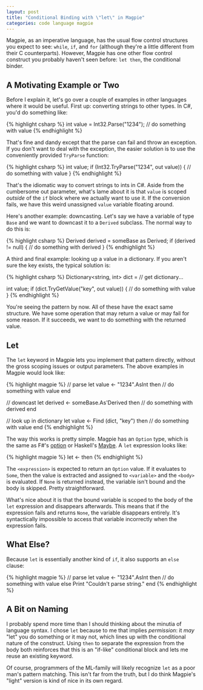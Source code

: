 ```yaml
---
layout: post
title: "Conditional Binding with \"let\" in Magpie"
categories: code language magpie
---
```

Magpie, as an imperative language, has the usual flow control structures you
expect to see: `while`, `if`, and `for` (although they're a little different
from their C counterparts). However, Magpie has one other flow control
construct you probably haven't seen before: `let then`, the conditional
binder.

## A Motivating Example or Two

Before I explain it, let's go over a couple of examples in other languages
where it would be useful. First up: converting strings to other types. In C#,
you'd do something like:

{% highlight csharp %}
int value = Int32.Parse("1234");
// do something with value
{% endhighlight %}

That's fine and dandy except that the parse can fail and throw an exception.
If you don't want to deal with the exception, the easier solution is to use
the conveniently provided `TryParse` function:

{% highlight csharp %}
int value;
if (Int32.TryParse("1234", out value))
{
    // do something with value
}
{% endhighlight %}

That's the idiomatic way to convert strings to ints in C#. Aside from the
cumbersome out parameter, what's lame about it is that `value` is scoped
*outside* of the `if` block where we actually want to use it. If the
conversion fails, we have this weird unassigned `value` variable floating
around.

Here's another example: downcasting. Let's say we have a variable of type
`Base` and we want to downcast it to a `Derived` subclass. The normal way to
do this is:

{% highlight csharp %}
Derived derived = someBase as Derived;
if (derived != null)
{
    // do something with derived
}
{% endhighlight %}

A third and final example: looking up a value in a dictionary. If you aren't
sure the key exists, the typical solution is:

{% highlight csharp %}
Dictionary<string, int> dict = // get dictionary...

int value;
if (dict.TryGetValue("key", out value))
{
    // do something with value
}
{% endhighlight %}

You're seeing the pattern by now. All of these have the exact same structure.
We have some operation that may return a value or may fail for some reason. If
it succeeds, we want to do something with the returned value.

## Let

The `let` keyword in Magpie lets you implement that pattern directly, without
the gross scoping issues or output parameters. The above examples in Magpie
would look like:

{% highlight magpie %}
// parse
let value <- "1234".AsInt then
    // do something with value
end

// downcast
let derived <- someBase.As'Derived then
    // do something with derived
end

// look up in dictionary
let value <- Find (dict, "key") then
    // do something with value
end
{% endhighlight %}

The way this works is pretty simple. Magpie has an `Option` type, which is the
same as F#'s [option](http://msdn.microsoft.com/en-us/library/dd233245%28VS.100%29.aspx) or Haskell's [Maybe](http://en.wikibooks.org/wiki/Haskell/Hierarchical_libraries/Maybe). A `let` expression looks
like:

{% highlight magpie %}
let <variable> <- <expression> then <body>
{% endhighlight %}

The `<expression>` is expected to return an `Option` value. If it evaluates to
`Some`, then the value is extracted and assigned to `<variable>` and the
`<body>` is evaluated. If `None` is returned instead, the variable isn't bound
and the body is skipped. Pretty straightforward.

What's nice about it is that the bound variable is scoped to the body of the
`let` expression and disappears afterwards. This means that if the expression
fails and returns `None`, the variable disappears entirely. It's syntactically
impossible to access that variable incorrectly when the expression fails.

## What Else?

Because `let` is essentially another kind of `if`, it also supports an `else`
clause:

{% highlight magpie %}
// parse
let value <- "1234".AsInt then
    // do something with value
else
    Print "Couldn't parse string."
end
{% endhighlight %}

## A Bit on Naming

I probably spend more time than I should thinking about the minutia of
language syntax. I chose `let` because to me that implies *permission*: it
*may* "let" you do something or it may not, which lines up with the
conditional nature of the construct. Using `then` to separate the expression
from the body both reinforces that this is an "if-like" conditional block and lets me reuse an existing keyword.

Of course, programmers of the ML-family will likely recognize `let` as a poor
man's pattern matching. This isn't far from the truth, but I do think Magpie's
"light" version is kind of nice in its own regard.
